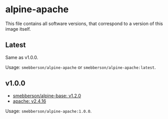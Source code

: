 alpine-apache
============

This file contains all software versions, that correspond to a version of this image itself.

## Latest

Same as v1.0.0.

Usage: `smebberson/alpine-apache` or `smebberson/alpine-apache:latest`.

## v1.0.0

- [smebberson/alpine-base: v1.2.0][smebbersonalpinebase120]
- [apache: v2.4.16][apache]

Usage: `smebberson/alpine-apache:1.0.0`.

[apache]: httsp://httpd.apache.org/
[smebbersonalpinebase120]: https://github.com/smebberson/docker-alpine/tree/e630bad2eebad48231cb61b6139a0aa7603a5910/alpine-base
